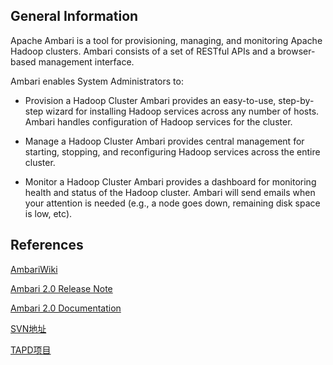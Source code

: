 ## General Information

Apache Ambari is a tool for provisioning, managing, and monitoring Apache Hadoop clusters. Ambari consists of a set of RESTful APIs and a browser-based management interface. 

Ambari enables System Administrators to:

- Provision a Hadoop Cluster
Ambari provides an easy-to-use, step-by-step wizard for installing Hadoop services across any number of hosts.
Ambari handles configuration of Hadoop services for the cluster.

- Manage a Hadoop Cluster
Ambari provides central management for starting, stopping, and reconfiguring Hadoop services across the entire cluster.

- Monitor a Hadoop Cluster
Ambari provides a dashboard for monitoring health and status of the Hadoop cluster.
Ambari will send emails when your attention is needed (e.g., a node goes down, remaining disk space is low, etc).

## References

[AmbariWiki](https://cwiki.apache.org/confluence/display/AMBARI/Ambari/)

[Ambari 2.0 Release Note](http://docs.hortonworks.com/HDPDocuments/Ambari-2.0.0.0/Amb_Rel_Notes/ARN_v200.html)

[Ambari 2.0 Documentation](http://docs.hortonworks.com/HDPDocuments/Ambari-2.0.0.0/index.html)

[SVN地址](http://tc-svn.tencent.com/doss/doss_tbds_rep/tbds_proj/trunk/ambari)

[TAPD项目](http://tapd.oa.com/TDW/prong/iterations/view/1010028181000423067#tab=StoryandTask)